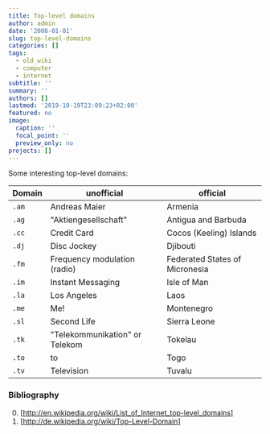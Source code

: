 ```yaml
---
title: Top-level domains
author: admin
date: '2008-01-01'
slug: top-level-domains
categories: []
tags:
  - old_wiki
  - computer
  - internet
subtitle: ''
summary: ''
authors: []
lastmod: '2019-10-19T23:09:23+02:00'
featured: no
image:
  caption: ''
  focal_point: ''
  preview_only: no
projects: []
---
```

Some interesting top-level domains:

|  Domain |  unofficial                    |  official                      |
|---------|--------------------------------|--------------------------------|
| `.am`   | Andreas Maier                  | Armenia                        |
| `.ag`   |  "Aktiengesellschaft"          | Antigua and Barbuda            |
| `.cc`   | Credit Card                    | Cocos (Keeling) Islands        |
| `.dj`   | Disc Jockey                    | Djibouti                       |
| `.fm`   | Frequency modulation (radio)   | Federated States of Micronesia |
| `.im`   | Instant Messaging              | Isle of Man                    |
| `.la`   | Los Angeles                    | Laos                           |
| `.me`   | Me!                            | Montenegro                     | 
| `.sl`   |  Second Life                   | Sierra Leone                   |
| `.tk`   | "Telekommunikation" or Telekom | Tokelau                        |
| `.to`   | to                             | Togo                           |
| `.tv`   | Television                     | Tuvalu                         |


### Bibliography
0. [http://en.wikipedia.org/wiki/List_of_Internet_top-level_domains]
0.  [http://de.wikipedia.org/wiki/Top-Level-Domain]
